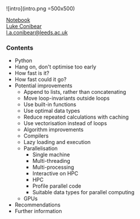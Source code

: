 ![intro](intro.png =500x500)

[Notebook](https://nbviewer.jupyter.org/github/lukeconibear/tips_to_speed_up_python/)  
[Luke Conibear](https://www.lukeconibear.com/)  
l.a.conibear@leeds.ac.uk  

### Contents
- Python
- Hang on, don't optimise too early
- How fast is it?
- How fast could it go?
- Potential improvements
  - Append to lists, rather than concatenating
  - Move loop-invariants outside loops
  - Use built-in functions
  - Use optimal data types
  - Reduce repeated calculations with caching
  - Use vectorisation instead of loops
  - Algorithm improvements
  - Compilers
  - Lazy loading and execution
  - Parallelisation
    - Single machine
    - Multi-threading
    - Multi-processing
    - Interactive on HPC
    - HPC
    - Profile parallel code
    - Suitable data types for parallel computing
  - GPUs
- Recommendations
- Further information